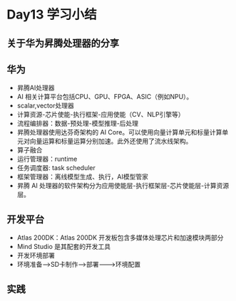 ﻿# Day13 学习小结
## 关于华为昇腾处理器的分享

## 华为

- 昇腾AI处理器
- AI 相关计算平台包括CPU、GPU、FPGA、ASIC（例如NPU）。
- scalar,vector处理器
- 计算资源-芯片使能-执行框架-应用使能（CV、NLP引擎等）
- 流程编排器：数据-预处理-模型推理-后处理
- 昇腾处理器使用达芬奇架构的 AI Core。可以使用向量计算单元和标量计算单元对向量运算和标量运算分别加速。此外还使用了流水线架构。
- 算子融合
- 运行管理器：runtime
- 任务调度器: task scheduler
- 框架管理器：离线模型生成、执行，AI模型管家
- 昇腾 AI 处理器的软件架构分为应用使能层-执行框架层-芯片使能层-计算资源层。

## 开发平台

- Atlas 200DK：Atlas 200DK 开发板包含多媒体处理芯片和加速模块两部分
- Mind Studio 是其配套的开发工具
- 开发环境部署
- 环境准备-->SD卡制作-->部署--->环境配置

## 实践